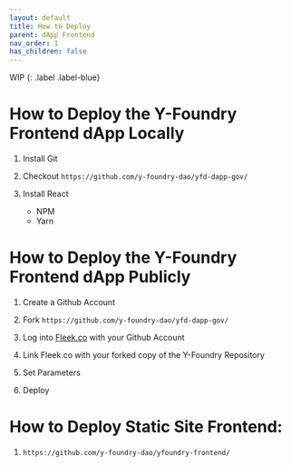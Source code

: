 ```yaml
---
layout: default
title: How to Deploy
parent: dApp Frontend
nav_order: 1
has_children: false
---
```


WIP
{: .label .label-blue}

# How to Deploy the Y-Foundry Frontend dApp Locally

1. Install Git

2. Checkout `https://github.com/y-foundry-dao/yfd-dapp-gov/`

3. Install React
    - NPM
    - Yarn


# How to Deploy the Y-Foundry Frontend dApp Publicly

1. Create a Github Account

2. Fork `https://github.com/y-foundry-dao/yfd-dapp-gov/`

3. Log into [Fleek.co](https://fleek.co/) with your Github Account

3. Link Fleek.co with your forked copy of the Y-Foundry Repository

4. Set Parameters

5. Deploy


# How to Deploy Static Site Frontend:

1. `https://github.com/y-foundry-dao/yfoundry-frontend/`
